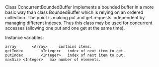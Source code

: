 Class ConcurrentBoundedBuffer implements a bounded buffer in a more basic way than class BoundedBuffer which is relying on an ordered collection.
The point is making put and get requests independent by managing different indexes. Thus this class may be used for concurrent accesses (allowing one put and one get at the same time).

Instance variables:

	array		<Array>		contains items.
	getIndex		<Integer>	index of next item to get.
	putIndex		<Integer>	index of next item to put.
	maxSize	<Integer>	max number of elements.